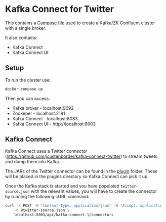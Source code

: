 # Kafka Connect for Twitter

This contains a [Compose file](docker-compose.yml) used to create a Kafka/ZK Confluent cluster with a single broker.

It also contains:
- Kafka Connect
- Kafka Connect UI

## Setup

To run the cluster use:

```bash
docker-compose up
```

Then you can access:
* Kafka broker - localhost:9092
* Zookeper - localhost:2181
* Kafka Connect - localhost:8083
* Kafka Connect UI - http://localhost:8003

## Kafka Connect

Kafka Connect uses a Twitter connector (https://github.com/jcustenborder/kafka-connect-twitter) to stream tweets 
and dump them into Kafka.

The JARs of the Twitter connector can be found in the [plugin](plugin/) folder. These will be placed in the plugins 
directory so Kafka Connect can pick it up.

Once the Kafka stack is started and you have populated `twitter-source.json` with the relevant values, you will have to 
create the connector by running the following cURL command:

```bash
curl -X POST -H "Content-Type: application/json" -H "Accept: application/json" \
    -d @twitter-source.json \
    localhost:8003/api/kafka-connect-1/connectors
```

